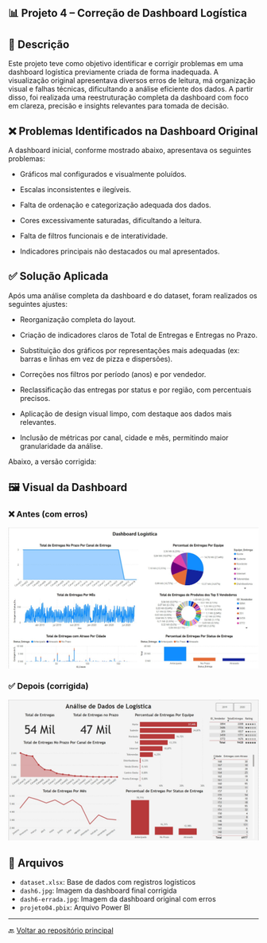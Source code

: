 ## 📊 Projeto 4 – Correção de Dashboard Logística

## 🧾 Descrição

Este projeto teve como objetivo identificar e corrigir problemas em uma dashboard logística previamente criada de forma inadequada. A visualização original apresentava diversos erros de leitura, má organização visual e falhas técnicas, dificultando a análise eficiente dos dados. A partir disso, foi realizada uma reestruturação completa da dashboard com foco em clareza, precisão e insights relevantes para tomada de decisão.

## ❌ Problemas Identificados na Dashboard Original
A dashboard inicial, conforme mostrado abaixo, apresentava os seguintes problemas:

- Gráficos mal configurados e visualmente poluídos.

- Escalas inconsistentes e ilegíveis.

- Falta de ordenação e categorização adequada dos dados.

- Cores excessivamente saturadas, dificultando a leitura.

- Falta de filtros funcionais e de interatividade.

- Indicadores principais não destacados ou mal apresentados.

## ✅ Solução Aplicada
Após uma análise completa da dashboard e do dataset, foram realizados os seguintes ajustes:

- Reorganização completa do layout.

- Criação de indicadores claros de Total de Entregas e Entregas no Prazo.

- Substituição dos gráficos por representações mais adequadas (ex: barras e linhas em vez de pizza e dispersões).

- Correções nos filtros por período (anos) e por vendedor.

- Reclassificação das entregas por status e por região, com percentuais precisos.

- Aplicação de design visual limpo, com destaque aos dados mais relevantes.

- Inclusão de métricas por canal, cidade e mês, permitindo maior granularidade da análise.

Abaixo, a versão corrigida:

## 🖼️ Visual da Dashboard

### ❌ Antes (com erros)

<img src="./imagens/dash6-errada.jpg" alt="Dashboard com erros" width="800"/>

### ✅ Depois (corrigida)

<img src="./imagens/dash6.jpg" alt="Dashboard corrigida" width="800"/>

## 📁 Arquivos

- `dataset.xlsx`: Base de dados com registros logísticos  
- `dash6.jpg`: Imagem da dashboard final corrigida  
- `dash6-errada.jpg`: Imagem da dashboard original com erros  
- `projeto04.pbix`: Arquivo Power BI

---

🔙 [Voltar ao repositório principal](../README.md)